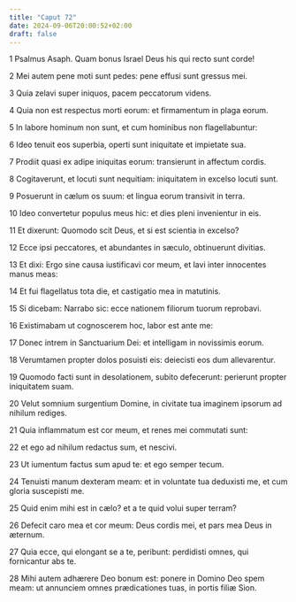 ```yaml
---
title: "Caput 72"
date: 2024-09-06T20:00:52+02:00
draft: false
---
```



1 Psalmus Asaph. Quam bonus Israel Deus his qui recto sunt corde!

2 Mei autem pene moti sunt pedes: pene effusi sunt gressus mei.

3 Quia zelavi super iniquos, pacem peccatorum videns.

4 Quia non est respectus morti eorum: et firmamentum in plaga eorum.

5 In labore hominum non sunt, et cum hominibus non flagellabuntur:

6 Ideo tenuit eos superbia, operti sunt iniquitate et impietate sua.

7 Prodiit quasi ex adipe iniquitas eorum: transierunt in affectum cordis.

8 Cogitaverunt, et locuti sunt nequitiam: iniquitatem in excelso locuti sunt.

9 Posuerunt in cælum os suum: et lingua eorum transivit in terra.

10 Ideo convertetur populus meus hic: et dies pleni invenientur in eis.

11 Et dixerunt: Quomodo scit Deus, et si est scientia in excelso?

12 Ecce ipsi peccatores, et abundantes in sæculo, obtinuerunt divitias.

13 Et dixi: Ergo sine causa iustificavi cor meum, et lavi inter innocentes manus meas:

14 Et fui flagellatus tota die, et castigatio mea in matutinis.

15 Si dicebam: Narrabo sic: ecce nationem filiorum tuorum reprobavi.

16 Existimabam ut cognoscerem hoc, labor est ante me:

17 Donec intrem in Sanctuarium Dei: et intelligam in novissimis eorum.

18 Verumtamen propter dolos posuisti eis: deiecisti eos dum allevarentur.

19 Quomodo facti sunt in desolationem, subito defecerunt: perierunt propter iniquitatem suam.

20 Velut somnium surgentium Domine, in civitate tua imaginem ipsorum ad nihilum rediges.

21 Quia inflammatum est cor meum, et renes mei commutati sunt:

22 et ego ad nihilum redactus sum, et nescivi.

23 Ut iumentum factus sum apud te: et ego semper tecum.

24 Tenuisti manum dexteram meam: et in voluntate tua deduxisti me, et cum gloria suscepisti me.

25 Quid enim mihi est in cælo? et a te quid volui super terram?

26 Defecit caro mea et cor meum: Deus cordis mei, et pars mea Deus in æternum.

27 Quia ecce, qui elongant se a te, peribunt: perdidisti omnes, qui fornicantur abs te.

28 Mihi autem adhærere Deo bonum est: ponere in Domino Deo spem meam: ut annunciem omnes prædicationes tuas, in portis filiæ Sion.

